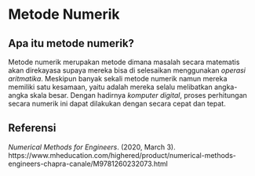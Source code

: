 # Metode Numerik
## Apa itu metode numerik?
<p>Metode numerik merupakan metode dimana masalah secara matematis akan direkayasa supaya mereka bisa di selesaikan menggunakan <em>operasi aritmatika</em>. Meskipun banyak sekali metode numerik namun mereka memiliki satu kesamaan, yaitu adalah mereka selalu melibatkan angka-angka skala besar. Dengan hadirnya <em>komputer digital</em>, proses perhitungan secara numerik ini dapat dilakukan dengan secara cepat dan tepat.</p>

## Referensi
<p><em>Numerical Methods for Engineers</em>. (2020, March 3). https://www.mheducation.com/highered/product/numerical-methods-engineers-chapra-canale/M9781260232073.html</p>
